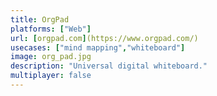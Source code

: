 ```yaml
---
title: OrgPad
platforms: ["Web"]
url: [orgpad.com](https://www.orgpad.com/)
usecases: ["mind mapping","whiteboard"]
image: org_pad.jpg
description: "Universal digital whiteboard."
multiplayer: false
---
```

